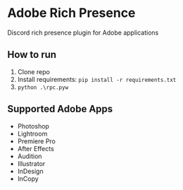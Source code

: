 # Adobe Rich Presence

Discord rich presence plugin for Adobe applications

## How to run

1. Clone repo
2. Install requirements: `pip install -r requirements.txt`
3. `python .\rpc.pyw`

## Supported Adobe Apps

* Photoshop
* Lightroom
* Premiere Pro
* After Effects
* Audition
* Illustrator
* InDesign
* InCopy
